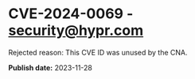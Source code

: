 # CVE-2024-0069 - security@hypr.com

Rejected reason: This CVE ID was unused by the CNA.

**Publish date:** 2023-11-28
